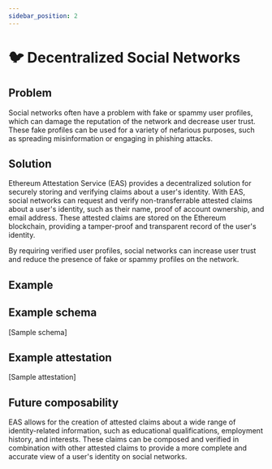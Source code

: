 ```yaml
---
sidebar_position: 2
---
```


# 🐦 Decentralized Social Networks

## Problem
Social networks often have a problem with fake or spammy user profiles, which can damage the reputation of the network and decrease user trust. These fake profiles can be used for a variety of nefarious purposes, such as spreading misinformation or engaging in phishing attacks.

## Solution
Ethereum Attestation Service (EAS) provides a decentralized solution for securely storing and verifying claims about a user's identity. With EAS, social networks can request and verify non-transferrable attested claims about a user's identity, such as their name, proof of account ownership, and email address. These attested claims are stored on the Ethereum blockchain, providing a tamper-proof and transparent record of the user's identity.

By requiring verified user profiles, social networks can increase user trust and reduce the presence of fake or spammy profiles on the network.

## Example


## Example schema 
[Sample schema]

## Example attestation
[Sample attestation]


## Future composability
EAS allows for the creation of attested claims about a wide range of identity-related information, such as educational qualifications, employment history, and interests. These claims can be composed and verified in combination with other attested claims to provide a more complete and accurate view of a user's identity on social networks.



